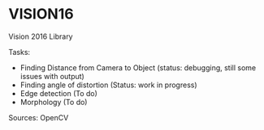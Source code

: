 # VISION16


Vision 2016 Library 


Tasks: 

- Finding Distance from Camera to Object (status: debugging, still some issues with output)
- Finding angle of distortion (Status: work in progress)
- Edge detection (To do)
- Morphology (To do)

Sources: OpenCV
